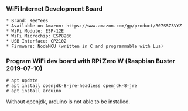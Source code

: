 ### WiFi Internet Development Board
    * Brand: KeeYees
    * Available on Amazon: https://www.amazon.com/gp/product/B07S5Z3VYZ
    * WiFi Module: ESP-12E
    * WiFi Microchip: ESP8266
    * USB Interface: CP2102
    * Firmware: NodeMCU (written in C and programmable with Lua)


### Program WiFi dev board with RPi Zero W (Raspbian Buster 2019-07-10)
````
# apt update
# apt install openjdk-8-jre-headless openjdk-8-jre 
# apt install arduino
````
Without openjdk, arduino is not able to be installed.
